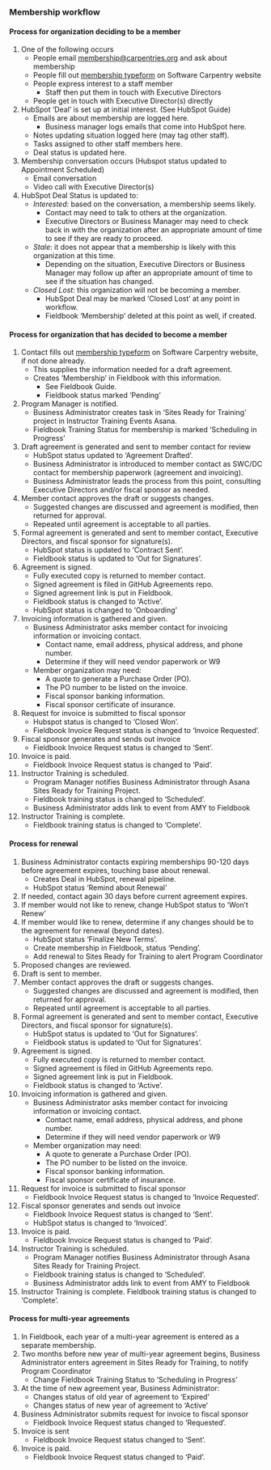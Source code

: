### Membership workflow

#### Process for organization deciding to be a member
1. One of the following occurs
    * People email membership@carpentries.org and ask about membership
    * People fill out [membership typeform](https://carpentries.typeform.com/to/Hmfe6L) on Software Carpentry website
    * People express interest to a staff member
        * Staff then put them in touch with Executive Directors
    * People get in touch with Executive Director(s) directly
2. HubSpot ‘Deal’ is set up at initial interest. (See HubSpot Guide)
    * Emails are about membership are logged here.
        * Business manager logs emails that come into HubSpot here.
    * Notes updating situation logged here (may tag other staff).
    * Tasks assigned to other staff members here.
    * Deal status is updated here.
3. Membership conversation occurs (Hubspot status updated to Appointment Scheduled)
    * Email conversation
    * Video call with Executive Director(s)
4. HubSpot Deal Status is updated to:
    * *Interested*: based on the conversation, a membership seems likely.
        * Contact may need to talk to others at the organization.
        * Executive Directors or Business Manager may need to check back in with the organization after an appropriate amount of time to see if they are ready to proceed.
    * *Stale*: it does not appear that a membership is likely with this organization at this time.
         * Depending on the situation, Executive Directors or Business Manager may follow up after an appropriate amount of time to see if the situation has changed.
    * *Closed Lost*: this organization will not be becoming a member.
        * HubSpot Deal may be marked ‘Closed Lost’ at any point in workflow.
        * Fieldbook ‘Membership’ deleted at this point as well, if created.

#### Process for organization that has decided to become a member

1. Contact fills out [membership typeform](https://carpentries.typeform.com/to/Hmfe6L) on Software Carpentry website, if not done already.
    * This supplies the information needed for a draft agreement.
    * Creates ‘Membership’ in Fieldbook with this information.
        * See Fieldbook Guide.
        * Fieldbook status marked ‘Pending’
2. Program Manager is notified.
    * Business Administrator creates task in ‘Sites Ready for Training’ project in Instructor Training Events Asana.
    * Fieldbook Training Status for membership is marked ‘Scheduling in Progress’
3. Draft agreement is generated and sent to member contact for review
    * HubSpot status updated to ‘Agreement Drafted’.
    * Business Administrator is introduced to member contact as SWC/DC contact for membership paperwork (agreement and invoicing).
    * Business Administrator leads the process from this point, consulting Executive Directors and/or fiscal sponsor as needed.
4. Member contact approves the draft or suggests changes.
    * Suggested changes are discussed and agreement is modified, then returned for approval.
    * Repeated until agreement is acceptable to all parties.
5. Formal agreement is generated and sent to member contact, Executive Directors, and fiscal sponsor for signature(s).
    * HubSpot status is updated to ‘Contract Sent’.
    * Fieldbook status is updated to ‘Out for Signatures’.
6. Agreement is signed.
    * Fully executed copy is returned to member contact.
    * Signed agreement is filed in GitHub Agreements repo.
    * Signed agreement link is put in Fieldbook.
    * Fieldbook status is changed to ‘Active’.
    * HubSpot status is changed to ‘Onboarding’
7. Invoicing information is gathered and given.
    * Business Administrator asks member contact for invoicing information or invoicing contact.
        * Contact name, email address, physical address, and phone number.
        * Determine if they will need vendor paperwork or W9
    * Member organization may need:
        * A quote to generate a Purchase Order (PO).
        * The PO number to be listed on the invoice.
        * Fiscal sponsor banking information.
        * Fiscal sponsor certificate of insurance.
8. Request for invoice is submitted to fiscal sponsor
    * Hubspot status is changed to ‘Closed Won’.
    * Fieldbook Invoice Request status is changed to ‘Invoice Requested’. 
9. Fiscal sponsor generates and sends out invoice
    * Fieldbook Invoice Request status is changed to ‘Sent’.
10. Invoice is paid.
    * Fieldbook Invoice Request status is changed to ‘Paid’.
11. Instructor Training is scheduled.
    * Program Manager notifies Business Administrator through Asana Sites Ready for Training Project.
    * Fieldbook training status is changed to ‘Scheduled’.
    * Business Administrator adds link to event from AMY to Fieldbook
12. Instructor Training is complete.
    * Fieldbook training status is changed to ‘Complete’.


#### Process for renewal
1. Business Administrator contacts expiring memberships 90-120 days before agreement expires, touching base about renewal.
    * Creates Deal in HubSpot, renewal pipeline.
    * HubSpot status ‘Remind about Renewal’
2. If needed, contact again 30 days before current agreement expires.
3. If member would not like to renew, change HubSpot status to ‘Won’t Renew’
4. If member would like to renew, determine if any changes should be to the agreement for renewal (beyond dates). 
    * HubSpot status ‘Finalize New Terms’.
    * Create membership in Fieldbook, status ‘Pending’.
    * Add renewal to Sites Ready for Training to alert Program Coordinator
5. Proposed changes are reviewed.
6. Draft is sent to member.
7. Member contact approves the draft or suggests changes.
    * Suggested changes are discussed and agreement is modified, then returned for approval.
    * Repeated until agreement is acceptable to all parties.
8. Formal agreement is generated and sent to member contact, Executive Directors, and fiscal sponsor for signature(s).
    * HubSpot status is updated to ‘Out for Signatures’.
    * Fieldbook status is updated to ‘Out for Signatures’.
9. Agreement is signed.
    * Fully executed copy is returned to member contact.
    * Signed agreement is filed in GitHub Agreements repo.
    * Signed agreement link is put in Fieldbook.
    * Fieldbook status is changed to ‘Active’.
10. Invoicing information is gathered and given.
    * Business Administrator asks member contact for invoicing information or invoicing contact.
        * Contact name, email address, physical address, and phone number.
        * Determine if they will need vendor paperwork or W9
    * Member organization may need:
        * A quote to generate a Purchase Order (PO).
        * The PO number to be listed on the invoice.
        * Fiscal sponsor banking information.
        * Fiscal sponsor certificate of insurance.
11. Request for invoice is submitted to fiscal sponsor
    * Fieldbook Invoice Request status is changed to ‘Invoice Requested’. 
12. Fiscal sponsor generates and sends out invoice
    * Fieldbook Invoice Request status is changed to ‘Sent’.
    * HubSpot status is changed to ‘Invoiced’.
13. Invoice is paid.
    * Fieldbook Invoice Request status is changed to ‘Paid’.
14. Instructor Training is scheduled.
    * Program Manager notifies Business Administrator through Asana Sites Ready for Training Project.
    * Fieldbook training status is changed to ‘Scheduled’.
    * Business Administrator adds link to event from AMY to Fieldbook
15. Instructor Training is complete.
    Fieldbook training status is changed to ‘Complete’.


#### Process for multi-year agreements

1. In Fieldbook, each year of a multi-year agreement is entered as a separate membership.
1. Two months before new year of multi-year agreement begins, Business Administrator enters agreement in Sites Ready for Training, to notify Program Coordinator
    * Change Fieldbook Training Status to ‘Scheduling in Progress’
1. At the time of new agreement year, Business Administrator:
    * Changes status of old year of agreement to ‘Expired’
    * Changes status of new year of agreement to ‘Active’
1. Business Administrator submits request for invoice to fiscal sponsor
    * Fieldbook Invoice Request status changed to ‘Requested’.
1. Invoice is sent 
    * Fieldbook Invoice Request status changed to ‘Sent’.
1. Invoice is paid.
    * Fieldbook Invoice Request status changed to ‘Paid’.





